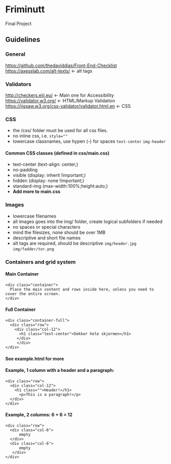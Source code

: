 # Friminutt
Final Project

## Guidelines

### General
https://github.com/thedaviddias/Front-End-Checklist
https://axesslab.com/alt-texts/ <- alt tags

### Validators
http://checkers.eiii.eu/ <- Main one for Accessibility  
https://validator.w3.org/ <- HTML/Markup Validation  
https://jigsaw.w3.org/css-validator/validator.html.en <- CSS

### CSS
* the /css/ folder must be used for all css files.
* no inline css, i.e. `style=""`
* lowercase classnames, use hypen (-) for spaces `text-center` `img-header`

#### Common CSS classes (defined in css/main.css)
* text-center (text-align: center;)
* no-padding
* visible (display: inherit !important;)
* hidden (display: none !important;)
* standard-img (max-width:100%;height:auto;)
* **Add more to main.css**

### Images
* lowercase filenames  
* all images goes into the img/ folder, create logical subfolders if needed  
* no spaces or special characters
* mind the filesizes, none should be over 1MB
* descriptive and short file names
* alt tags are required, should be descriptive
`img/header.jpg` `img/fadder/tor.png`

### Containers and grid system

#### Main Container
```
<div class="container">
  Place the main content and rows inside here, unless you need to cover the entire screen.
</div>
```

#### Full Container
```
<div class="container-full">
  <div class="row">
    <div class="col-12">
      <h1 class="text-center">Dekker hele skjermen</h1>
     </div>
     </div>
</div>
```
#### See example.html for more
#### Example, 1 column with a header and a paragraph:
```
<div class="row">
  <div class="col-12">
    <h1 class="">Header!</h1>
      <p>This is a paragraph!</p>
  </div>
</div>
```

#### Example, 2 columns: 6 + 6 = 12
```
<div class="row">
  <div class="col-6">
      empty
  </div>
  <div class="col-6">
      empty
   </div>
</div>
```

